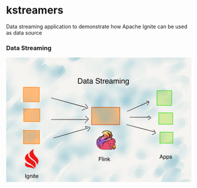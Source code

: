 # kstreamers
Data streaming application to demonstrate how Apache Ignite can be used as data source

### Data Streaming

![Data Streaming](https://github.com/samaitra/kstreamers/raw/master/resources/data_streaming.jpg) 
